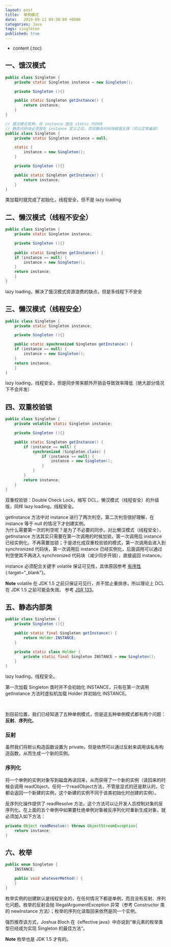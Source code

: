 ```yaml
---
layout: post
title:  单例模式
date:   2019-09-11 09:30:00 +0800
categories: Java
tags: singleton
published: true
---
```


* content
{:toc}

## 一、饿汉模式

```java
public class Singleton {  
    private static Singleton instance = new Singleton();

    private Singleton (){}  

    public static Singleton getInstance() {  
        return instance;  
    }  
}

// 饿汉模式变种，将 instance 放在 static 代码块
// 静态代码块必须放在 instance 定义之后，否则静态代码块赋值无效（可以正常编译）
public class Singleton {
    private static Singleton instance = null;

    static {
        instance = new Singleton();
    }

    private Singleton (){}

    public static Singleton getInstance() {
        return instance;
    }
}

```

类加载时就完成了初始化，线程安全，但不是 lazy loading

## 二、懒汉模式（线程不安全）

```java
public class Singleton {  
    private static Singleton instance;

    private Singleton (){}  
  
    public static Singleton getInstance() {  
    if (instance == null) {  
        instance = new Singleton();  
    }  
    return instance;  
    }  
}
```

lazy loading，解决了饿汉模式资源浪费的缺点，但是多线程下不安全

## 三、懒汉模式（线程安全）

```java
public class Singleton {  
    private static Singleton instance;

    private Singleton (){}  

    public static synchronized Singleton getInstance() {  
    if (instance == null) {  
        instance = new Singleton();  
    }  
    return instance;  
    }  
}  
```

lazy loading，线程安全，但是同步带来额外开销会导致效率降低（绝大部分情况下不会并发）

## 四、双重校验锁

```java
public class Singleton {
    private volatile static Singleton instance;

    private Singleton (){}

    public static Singleton getInstance() {
        if (instance == null) {
            synchronized (Singleton.class) {
                if (instance == null) {
                    instance = new Singleton();
                }
            }
        }
        return instance;
    }
}
```

双重校验锁：Double Check Lock，缩写 DCL，懒汉模式（线程安全）的升级版，同样 lazy loading，线程安全。

getInstance 方法中对 instance 进行了两次判空，第二次判空很好理解，在 instance 等于 null 的情况下才创建实例。  
为什么需要第一次的判空呢？是为了不必要的同步。对比懒汉模式（线程安全），getInstance 方法其实只需要在第一次调用的时候加锁，第一次调用后 instance 已经实例化，不再需要加锁；于是进化成双重校验锁的模式，第一次调用会进入到 synchronized 代码块，第一次调用后 instance 已经实例化，后面调用可以通过判空使其不再进入 synchronized 代码块（减少同步开销），直接返回 instance。

instance 必须配合关键字 volatile 保证可见性，具体原因参考 [有序性](https://1step2hell.github.io/2019/09/10/Java-concurrent/#%E6%9C%89%E5%BA%8F%E6%80%A7){:target="_blank"}。

**Note** volatile 在 JDK 1.5 之前只保证可见行，并不禁止重排序，所以理论上 DCL 在 JDK 1.5 之前可能会失效。
参考 [JSR 133](https://jcp.org/en/jsr/detail?id=133)。

## 五、静态内部类

```java
public class Singleton {  
    private Singleton (){}

    public static final Singleton getInstance() {  
        return Holder.INSTANCE;  
    }

    private static class Holder {  
        private static final Singleton INSTANCE = new Singleton();  
    }  
}
```

lazy loading，线程安全。

第一次加载 Singleton 类时并不会初始化 INSTANCE，只有在第一次调用 getInstance 方法时虚拟机加载 Holder 并初始化 INSTANCE。

<br>

到目前位置，我们已经知道了五种单例模式，但是这五种单例模式都有两个问题：**反射**、**序列化**。

### 反射

虽然我们将默认构造函数设置为 private，但是依然可以通过反射来调用该私有构造函数，从而生成一个新的实例。

### 序列化

将一个单例的实例对象写到磁盘再读回来，从而获得了一个新的实例（读回来的时候会调用 readObject，任何一个readObject方法，不管是显式的还是默认的，它都会返回一个新建的实例，这个新建的实例不同于该类初始化时创建的实例）。

反序列化操作提供了 readResolve 方法，这个方法可以让开发人员控制对象的反序列化。在上面的五个单例中如果要杜绝单例对象被反序列化时重新生成对象，就必须加入如下方法：

```java
private Object readResolve() throws ObjectStreamException{
    return instance;
}
```

## 六、枚举

```java
public enum Singleton {  
    INSTANCE;

    public void whateverMethod() {  
    }  
}
```

枚举实例的创建默认是线程安全的，在任何情况下都是单例，而且没有反射、序列化问题。枚举的反射会抛 IllegalArgumentException 异常（参考 Constructor 类的 newInstance 方法）；枚举的序列化读取回来依然是同一个实例。

强烈推荐该方式，Joshua Bloch 在《effective java》中亦说到“单元素的枚举类型已经成为实现 Singleton 的最佳方法“。

**Note** 枚举也是 JDK 1.5 才有的。
